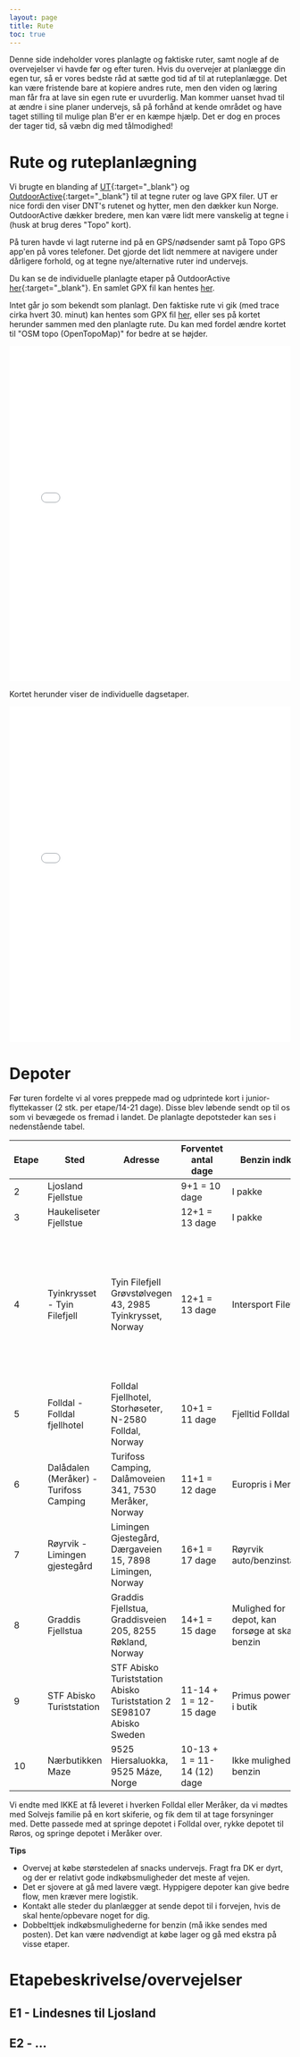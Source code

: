 ```yaml
---
layout: page
title: Rute 
toc: true
---
```


Denne side indeholder vores planlagte og faktiske ruter, samt nogle af de overvejelser vi havde før og efter turen. Hvis du overvejer at planlægge din egen tur, så er vores bedste råd at sætte god tid af til at ruteplanlægge. Det kan være fristende bare at kopiere andres rute, men den viden og læring man får fra at lave sin egen rute er uvurderlig. Man kommer uanset hvad til at ændre i sine planer undervejs, så på forhånd at kende området og have taget stilling til mulige plan B'er er en kæmpe hjælp. Det er dog en proces der tager tid, så væbn dig med tålmodighed!


# Rute og ruteplanlægning

Vi brugte en blanding af [UT](https://ut.no){:target="_blank"} og [OutdoorActive](https://outdooractive.com){:target="_blank"} til at tegne ruter og lave GPX filer. UT er nice fordi den viser DNT's rutenet og hytter, men den dækker kun Norge. OutdoorActive dækker bredere, men kan være lidt mere vanskelig at tegne i (husk at brug deres "Topo" kort). 

På turen havde vi lagt ruterne ind på en GPS/nødsender samt på Topo GPS app'en på vores telefoner. Det gjorde det lidt nemmere at navigere under dårligere forhold, og at tegne nye/alternative ruter ind undervejs. 

Du kan se de individuelle planlagte etaper på OutdoorActive [her](https://out.ac/IXaFqX){:target="_blank"}. En samlet GPX fil kan hentes [her](/assets/maps/sorted_npl_planlagt.gpx). 

Intet går jo som bekendt som planlagt. Den faktiske rute vi gik (med trace cirka hvert 30. minut) kan hentes som GPX fil [her](/assets/maps/sorted_NPL.gpx), eller ses på kortet herunder sammen med den planlagte rute. Du kan med fordel ændre kortet til "OSM topo (OpenTopoMap)" for bedre at se højder. 

<iframe src="/assets/maps/faktisk_planlagt.html" width="100%" height="600" style="border:none;"></iframe>

Kortet herunder viser de individuelle dagsetaper.

<iframe src="/assets/maps/faktisk_tur.html" width="100%" height="600" style="border:none;"></iframe>

# Depoter

Før turen fordelte vi al vores preppede mad og udprintede kort i junior-flyttekasser (2 stk. per etape/14-21 dage). Disse blev løbende sendt op til os som vi bevægede os fremad i landet. De planlagte depotsteder kan ses i nedenstående tabel.

| Etape | Sted | Adresse | Forventet antal dage | Benzin indkøb | Noter |
|-------|------|---------|------------------|---------------|-------|
| 2 | Ljosland Fjellstue | | 9+1 = 10 dage | I pakke | Leveret på vej til Lindesnes |
| 3 | Haukeliseter Fjellstue | | 12+1 = 13 dage | I pakke | Leveret på vej til Lindesnes |
| 4 | Tyinkrysset - Tyin Filefjell | Tyin Filefjell Grøvstølvegen 43, 2985 Tyinkrysset, Norway | 12+1 = 13 dage | Intersport Filefjell | Pakken blev leveret til en butik 30km væk. Fik hjælp af flinke receptionisterne til at skaffe den. Overvej andre muligheder eller vær sikker på at pakken bliver leveret på stedet.  |
| 5 | Folldal - Folldal fjellhotel | Folldal Fjellhotel, Storhøseter, N-2580 Folldal, Norway | 10+1 = 11 dage | Fjelltid Folldal | NOTE: fik ikke denne leveret, men fik tilsendt i Røros i stedet. |
| 6 | Dalådalen (Meråker) - Turifoss Camping | Turifoss Camping, Dalåmoveien 341, 7530 Meråker, Norway | 11+1 = 12 dage | Europris i Meråker | NOTE: fik ikke denne leveret, men klarede os fra Røros til Røyrvik i stedet.  |
| 7 | Røyrvik - Limingen gjestegård | Limingen Gjestegård, Dærgaveien 15, 7898 Limingen, Norway | 16+1 = 17 dage | Røyrvik auto/benzinstation |  |
| 8 | Graddis Fjellstua | Graddis Fjellstua, Graddisveien 205, 8255 Røkland, Norway | 14+1 = 15 dage | Mulighed for depot, kan forsøge at skaffe benzin | Kontakt forinden angående benzin  |
| 9 | STF Abisko Turiststation | STF Abisko Turiststation Abisko Turiststation 2 SE98107 Abisko Sweden | 11-14 + 1 = 12-15 dage | Primus powerfuel i butik |   |
| 10 | Nærbutikken Maze | 9525 Hiersaluokka, 9525 Máze, Norge | 10-13 + 1 = 11-14 (12) dage | Ikke mulighed for benzin | |

Vi endte med IKKE at få leveret i hverken Folldal eller Meråker, da vi mødtes med Solvejs familie på en kort skiferie, og fik dem til at tage forsyninger med. Dette passede med at springe depotet i Folldal over, rykke depotet til Røros, og springe depotet i Meråker over. 

**Tips**
- Overvej at købe størstedelen af snacks undervejs. Fragt fra DK er dyrt, og der er relativt gode indkøbsmuligheder det meste af vejen. 
- Det er sjovere at gå med lavere vægt. Hyppigere depoter kan give bedre flow, men kræver mere logistik.
- Kontakt alle steder du planlægger at sende depot til i forvejen, hvis de skal hente/opbevare noget for dig.
- Dobbelttjek indkøbsmulighederne for benzin (må ikke sendes med posten). Det kan være nødvendigt at købe lager og gå med ekstra på visse etaper. 


# Etapebeskrivelse/overvejelser

## E1 - Lindesnes til Ljosland
## E2 - ...


